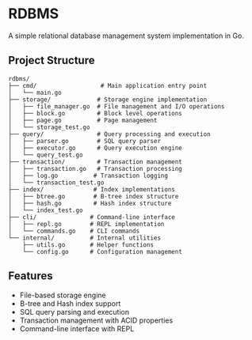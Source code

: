 # RDBMS

A simple relational database management system implementation in Go.

## Project Structure


```
rdbms/
├── cmd/                  # Main application entry point
│   └── main.go          
├── storage/             # Storage engine implementation
│   ├── file_manager.go  # File management and I/O operations
│   ├── block.go         # Block level operations
│   ├── page.go          # Page management
│   └── storage_test.go  
├── query/               # Query processing and execution
│   ├── parser.go        # SQL query parser
│   ├── executor.go      # Query execution engine
│   └── query_test.go    
├── transaction/         # Transaction management
│   ├── transaction.go   # Transaction processing
│   ├── log.go          # Transaction logging
│   └── transaction_test.go
├── index/              # Index implementations
│   ├── btree.go        # B-tree index structure
│   ├── hash.go         # Hash index structure
│   └── index_test.go   
├── cli/               # Command-line interface
│   ├── repl.go        # REPL implementation
│   └── commands.go    # CLI commands
└── internal/          # Internal utilities
    ├── utils.go       # Helper functions
    └── config.go      # Configuration management
```

## Features

- File-based storage engine
- B-tree and Hash index support
- SQL query parsing and execution
- Transaction management with ACID properties
- Command-line interface with REPL